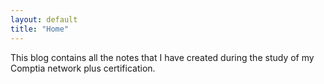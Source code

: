 ```yaml
---
layout: default
title: "Home"
---
```


This blog contains all the notes that I have created during the study of my Comptia network plus certification. 
